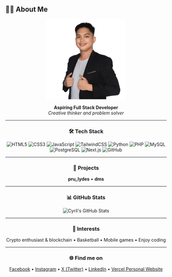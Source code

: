 ## 👨‍💻 About Me

<div align="center">

<img src="me.jpg" alt="ME" width="250" height="250"><br>

**Aspiring Full Stack Developer**<br>
_Creative thinker and problem solver_

---

### 🛠️ Tech Stack
![HTML5](https://img.shields.io/badge/HTML5-E34F26?style=flat&logo=html5&logoColor=white)
![CSS3](https://img.shields.io/badge/CSS3-1572B6?style=flat&logo=css3&logoColor=white)
![JavaScript](https://img.shields.io/badge/JavaScript-F7DF1E?style=flat&logo=javascript&logoColor=black)
![TailwindCSS](https://img.shields.io/badge/TailwindCSS-06B6D4?style=flat&logo=tailwindcss&logoColor=white)
![Python](https://img.shields.io/badge/Python-3776AB?style=flat&logo=python&logoColor=white)
![PHP](https://img.shields.io/badge/PHP-777BB4?style=flat&logo=php&logoColor=white)
![MySQL](https://img.shields.io/badge/MySQL-4479A1?style=flat&logo=mysql&logoColor=white)
![PostgreSQL](https://img.shields.io/badge/PostgreSQL-4169E1?style=flat&logo=postgresql&logoColor=white)
![Next.js](https://img.shields.io/badge/Next.js-000000?style=flat&logo=nextdotjs&logoColor=white)
![GitHub](https://img.shields.io/badge/GitHub-181717?style=flat&logo=github&logoColor=white)

---

### 📌 Projects
**pru_lydes** •
**dms** 

---

### 📊 GitHub Stats
![Cyril's GitHub Stats](https://github-readme-stats.vercel.app/api?username=CyrilImperial&show_icons=true&theme=radical)

---

### 🚀 Interests
Crypto enthusiast & blockchain •
Basketball •
Mobile games •
Enjoy coding

---

### 🌐 Find me on
[Facebook](#) • [Instagram](#) • [X (Twitter)](#) • [LinkedIn](#) • [Vercel Personal Website](#)

</div>
